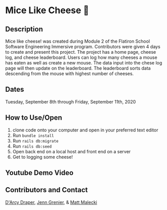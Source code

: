 # Mice Like Cheese 🧀

## Description

Mice like cheese! was created during Module 2 of the Flatiron School Software Engineering Immersive program. Contributors were given 4 days to create and present this project. The project has a home page, cheese log, and cheese leaderboard. Users can log how many cheeses a mouse has eaten as well as create a new mouse. The data input into the chese log page will then update on the leaderboard. The leaderboard sorts data descending from the mouse with highest number of cheeses.

## Dates

Tuesday, September 8th through Friday, September 11th, 2020

## How to Use/Open

1. clone code onto your computer and open in your preferred text editor
2. Run `bundle install`
3. Run `rails db:migrate`
4. Run `rails db:seed`
5. Open back end on a local host and front end on a server
6. Get to logging some cheese!

## Youtube Demo Video

## Contributors and Contact

[D'Arcy Draper](https://www.linkedin.com/in/darcydraper3/), [Jenn Grenier](https://www.linkedin.com/in/jennifer-a-grenier/), & [Matt Malecki](https://www.linkedin.com/in/matthew-malecki-771b5712a/)